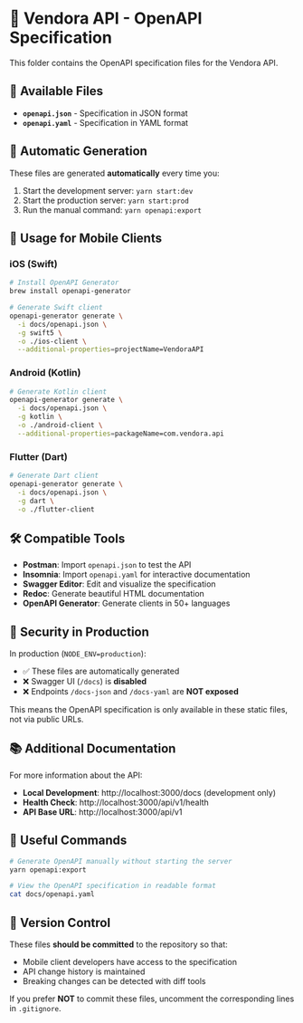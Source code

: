 # 📖 Vendora API - OpenAPI Specification

This folder contains the OpenAPI specification files for the Vendora API.

## 📁 Available Files

- **`openapi.json`** - Specification in JSON format
- **`openapi.yaml`** - Specification in YAML format

## 🔄 Automatic Generation

These files are generated **automatically** every time you:

1. Start the development server: `yarn start:dev`
2. Start the production server: `yarn start:prod`
3. Run the manual command: `yarn openapi:export`

## 📱 Usage for Mobile Clients

### iOS (Swift)

```bash
# Install OpenAPI Generator
brew install openapi-generator

# Generate Swift client
openapi-generator generate \
  -i docs/openapi.json \
  -g swift5 \
  -o ./ios-client \
  --additional-properties=projectName=VendoraAPI
```

### Android (Kotlin)

```bash
# Generate Kotlin client
openapi-generator generate \
  -i docs/openapi.json \
  -g kotlin \
  -o ./android-client \
  --additional-properties=packageName=com.vendora.api
```

### Flutter (Dart)

```bash
# Generate Dart client
openapi-generator generate \
  -i docs/openapi.json \
  -g dart \
  -o ./flutter-client
```

## 🛠️ Compatible Tools

- **Postman**: Import `openapi.json` to test the API
- **Insomnia**: Import `openapi.yaml` for interactive documentation
- **Swagger Editor**: Edit and visualize the specification
- **Redoc**: Generate beautiful HTML documentation
- **OpenAPI Generator**: Generate clients in 50+ languages

## 🔐 Security in Production

In production (`NODE_ENV=production`):
- ✅ These files are automatically generated
- ❌ Swagger UI (`/docs`) is **disabled**
- ❌ Endpoints `/docs-json` and `/docs-yaml` are **NOT exposed**

This means the OpenAPI specification is only available in these static files, not via public URLs.

## 📚 Additional Documentation

For more information about the API:

- **Local Development**: http://localhost:3000/docs (development only)
- **Health Check**: http://localhost:3000/api/v1/health
- **API Base URL**: http://localhost:3000/api/v1

## 🚀 Useful Commands

```bash
# Generate OpenAPI manually without starting the server
yarn openapi:export

# View the OpenAPI specification in readable format
cat docs/openapi.yaml
```

## 📝 Version Control

These files **should be committed** to the repository so that:
- Mobile client developers have access to the specification
- API change history is maintained
- Breaking changes can be detected with diff tools

If you prefer **NOT** to commit these files, uncomment the corresponding lines in `.gitignore`.

